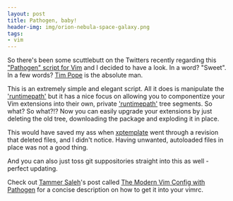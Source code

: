 ```yaml
---
layout: post
title: Pathogen, baby!
header-img: img/orion-nebula-space-galaxy.png
tags:
- vim
---
```

So there's been some scuttlebutt on the Twitters recently regarding this ["Pathogen" script for Vim](http://www.vim.org/scripts/script.php?script_id=2332) and I decided to have a look. In a word? "Sweet". In a few words? [Tim Pope](http://www.vim.org/account/profile.php?user_id=9012) is the absolute man.

This is an extremely simple and elegant script. All it does is manipulate the ['runtimepath'](http://vimdoc.sourceforge.net/htmldoc/options.html#'runtimepath') but it has a nice focus on allowing you to componentize your Vim extensions into their own, private ['runtimepath'](http://vimdoc.sourceforge.net/htmldoc/options.html#'runtimepath') tree segments. So what? So what?!? Now you can easily upgrade your extensions by just deleting the old tree, downloading the package and exploding it in place.

This would have saved my ass when [xptemplate](http://www.vim.org/scripts/script.php?script_id=2611) went through a revision that deleted files, and I didn't notice. Having unwanted, autoloaded files in place was not a good thing.

And you can also just toss git suppositories straight into this as well - perfect updating. 

Check out [Tammer Saleh](http://tammersaleh.com)'s post called [The Modern Vim Config with Pathogen](http://tammersaleh.com/posts/the-modern-vim-config-with-pathogen) for a concise description on how to get it into your vimrc.
